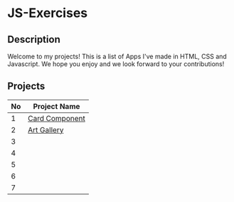 # JS-Exercises

## Description
Welcome to my projects! This is a list of Apps I've made in HTML, CSS and Javascript. We hope you enjoy and we look forward to your contributions!

## Projects
| No  | Project Name  |
| ------------- | ------------- |
| 1 | <a href="https://github.com/baikoo/JS-Exercises/tree/main/card-component">Card Component</a> |
| 2 | <a href="https://github.com/baikoo/JS-Exercises/tree/main/art-gallery">Art Gallery</a> |
| 3 | <a href=" "></a> |
| 4 | <a href=" "></a> | 
| 5 | <a href=" "></a> | 
| 6 | <a href=" "></a> | 
| 7 | <a href=" "></a> | 
